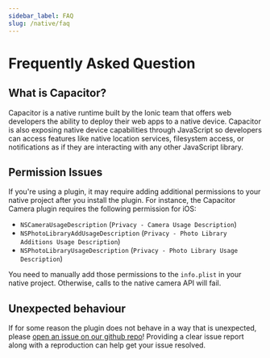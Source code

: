 ```yaml
---
sidebar_label: FAQ
slug: /native/faq
---
```


# Frequently Asked Question

## What is Capacitor?

Capacitor is a native runtime built by the Ionic team that offers web developers the ability to deploy their web apps to a native device. Capacitor is also exposing native device capabilities through JavaScript so developers can access features like native location services, filesystem access, or notifications as if they are interacting with any other JavaScript library.

## Permission Issues

If you're using a plugin, it may require adding additional permissions to your native project after you install the plugin. For instance, the Capacitor Camera plugin requires the following permission for iOS:

- `NSCameraUsageDescription` (`Privacy - Camera Usage Description`)
- `NSPhotoLibraryAddUsageDescription` (`Privacy - Photo Library Additions Usage Description`)
- `NSPhotoLibraryUsageDescription` (`Privacy - Photo Library Usage Description`)

You need to manually add those permissions to the `info.plist` in your native project. Otherwise, calls to the native camera API will fail.

## Unexpected behaviour

If for some reason the plugin does not behave in a way that is unexpected, please [open an issue on our github repo](https://github.com/ionic-team/capacitor-plugins)! Providing a clear issue report along with a reproduction can help get your issue resolved.
